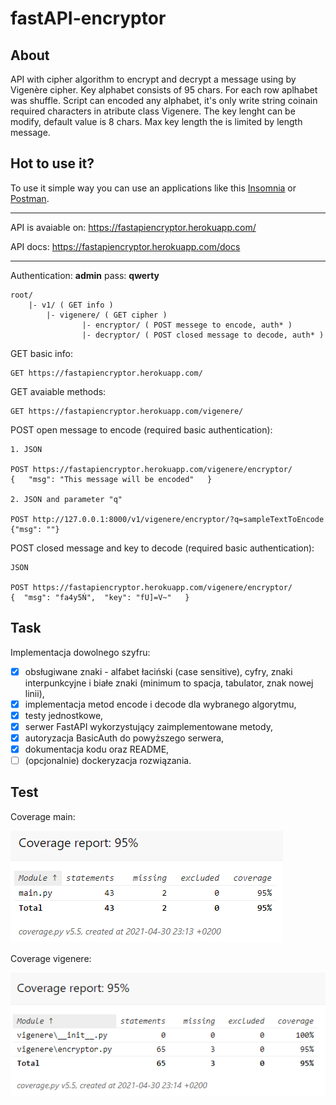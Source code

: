 # fastAPI-encryptor

## About

API with cipher algorithm to encrypt and decrypt a message using by Vigenère cipher.
Key alphabet consists of 95 chars. For each row aplhabet was shuffle.
Script can encoded any alphabet, it's only write string coinain required characters in atribute class Vigenere.
The key lenght can be modify, default value is 8 chars. Max key length the is limited by length message.

## Hot to use it?
To use it simple way you can use an applications like this [Insomnia](https://insomnia.rest/) or [Postman](https://www.postman.com/).
***
API is avaiable on: https://fastapiencryptor.herokuapp.com/

API docs: https://fastapiencryptor.herokuapp.com/docs
***

Authentication: **admin** pass: **qwerty**

    root/
        |- v1/ ( GET info )
            |- vigenere/ ( GET cipher )
                    |- encryptor/ ( POST messege to encode, auth* )
                    |- decryptor/ ( POST closed message to decode, auth* ) 

GET basic info:

    GET https://fastapiencryptor.herokuapp.com/

GET avaiable methods:

    GET https://fastapiencryptor.herokuapp.com/vigenere/

POST open message to encode (required basic authentication):

    1. JSON

    POST https://fastapiencryptor.herokuapp.com/vigenere/encryptor/
    {   "msg": "This message will be encoded"   }

    2. JSON and parameter "q"

    POST http://127.0.0.1:8000/v1/vigenere/encryptor/?q=sampleTextToEncode
    {"msg": ""}

POST closed message and key to decode (required basic authentication):
    
    JSON

    POST https://fastapiencryptor.herokuapp.com/vigenere/encryptor/
    {  "msg": "fa4y5Ń",  "key": "fU]=V~"   }

## Task
Implementacja dowolnego szyfru:
- [x] obsługiwane znaki - alfabet łaciński (case sensitive), cyfry, znaki interpunkcyjne i
białe znaki (minimum to spacja, tabulator, znak nowej linii),
- [x] implementacja metod encode i decode dla wybranego algorytmu,
- [x] testy jednostkowe,
- [x] serwer FastAPI wykorzystujący zaimplementowane metody,
- [x] autoryzacja BasicAuth do powyższego serwera,
- [x] dokumentacja kodu oraz README,
- [ ] (opcjonalnie) dockeryzacja rozwiązania.

## Test

Coverage main:

![img.png](additionalfiles\img\img.png)

Coverage vigenere:

![img_1.png](additionalfiles\img\img_1.png)


